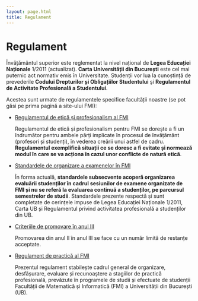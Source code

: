 ```yaml
---
layout: page.html
title: Regulament
---
```


# Regulament

Învățământul superior este reglementat la nivel național de **Legea Educației Naționale** 1/2011 (actualizat). **Carta Universității din București** este cel mai puternic act normativ emis în Universitate. Studenții vor lua la cunoștință de prevederile **Codului Drepturilor și Obligațiilor Studentului** și **Regulamentul de Activitate Profesională a Studentului**.

Acestea sunt urmate de regulamentele specifice facultății noastre (se pot găsi pe prima pagină a site-ului FMI):

- [Regulamentul de etică și profesionalism al FMI](http://old.fmi.unibuc.ro/ro/pdf/2015/consiliu/Regulament_etica_FMI.pdf)

  Regulamentul de etică și profesionalism pentru FMI se dorește a fi un îndrumător pentru ambele părți implicate în procesul de învățământ (profesori și studenți), în vederea creării unui astfel de cadru. **Regulamentul exemplifică situații ce se doresc a fi evitate și normează modul în care se va acționa în cazul unor conflicte de natură etică**.

- [Standardele de organizare a examenelor în FMI](http://old.fmi.unibuc.ro/ro/pdf/2017/examene/Standarde_de_organizare_a_examenelor_FMI_2016-2017.pdf)

  În forma actuală, **standardele subsecvente acoperă organizarea evaluării studenților în cadrul sesiunilor de examene organizate de FMI și nu se referă la evaluarea continuă a studenților, pe parcursul semestrelor de studii**. Standardele prezente respectă și sunt completate de cerințele impuse de Legea Educației Naționale 1/2011, Carta UB și Regulamentul privind activitatea profesională a studenților din UB.

- [Criteriile de promovare în anul III](http://old.fmi.unibuc.ro/ro/pdf/2017/secretariat/Anunt-promovare_din_anul_II_in_III_toate_programele_de_licenta_IF.pdf)

  Promovarea din anul II în anul III se face cu un număr limită de restanțe acceptate.

- [Regulament de practică al FMI](http://old.fmi.unibuc.ro/ro/pdf/2017/practica/FMI_Regulament_practica_studenti.pdf)

  Prezentul regulament stabilește cadrul general de organizare, desfășurare, evaluare și recunoaștere a stagiilor de practică profesională, prevăzute în programele de studii și efectuate de studenții Facultății de Matematică și Informatică (FMI) a Universității din București (UB).
